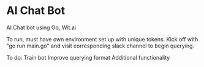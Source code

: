 # AI Chat Bot
AI Chat bot using Go, Wit.ai

To run, must have own environment set up with unique tokens. Kick off with "go run main.go" and visit corresponding slack channel to begin querying.

To do:
Train bot
Improve querying format
Additional functionality
